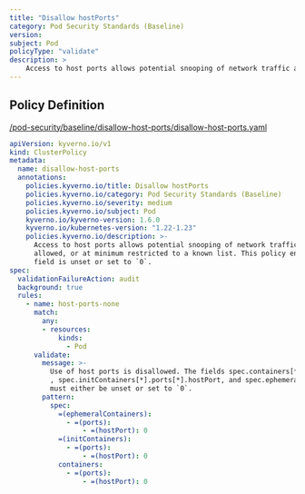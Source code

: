 ```yaml
---
title: "Disallow hostPorts"
category: Pod Security Standards (Baseline)
version: 
subject: Pod
policyType: "validate"
description: >
    Access to host ports allows potential snooping of network traffic and should not be allowed, or at minimum restricted to a known list. This policy ensures the `hostPort` field is unset or set to `0`. 
---
```


## Policy Definition
<a href="https://github.com/JimBugwadia/kyverno-policies/raw/fix_annotations//pod-security/baseline/disallow-host-ports/disallow-host-ports.yaml" target="-blank">/pod-security/baseline/disallow-host-ports/disallow-host-ports.yaml</a>

```yaml
apiVersion: kyverno.io/v1
kind: ClusterPolicy
metadata:
  name: disallow-host-ports
  annotations:
    policies.kyverno.io/title: Disallow hostPorts
    policies.kyverno.io/category: Pod Security Standards (Baseline)
    policies.kyverno.io/severity: medium
    policies.kyverno.io/subject: Pod
    kyverno.io/kyverno-version: 1.6.0
    kyverno.io/kubernetes-version: "1.22-1.23"
    policies.kyverno.io/description: >-
      Access to host ports allows potential snooping of network traffic and should not be
      allowed, or at minimum restricted to a known list. This policy ensures the `hostPort`
      field is unset or set to `0`. 
spec:
  validationFailureAction: audit
  background: true
  rules:
    - name: host-ports-none
      match:
        any:
        - resources:
            kinds:
              - Pod
      validate:
        message: >-
          Use of host ports is disallowed. The fields spec.containers[*].ports[*].hostPort
          , spec.initContainers[*].ports[*].hostPort, and spec.ephemeralContainers[*].ports[*].hostPort
          must either be unset or set to `0`.
        pattern:
          spec:
            =(ephemeralContainers):
              - =(ports):
                  - =(hostPort): 0
            =(initContainers):
              - =(ports):
                  - =(hostPort): 0
            containers:
              - =(ports):
                  - =(hostPort): 0
```
